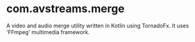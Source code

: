 # com.avstreams.merge
A video and audio merge utility written in Kotlin using TornadoFx. It uses 'FFmpeg' multimedia framework.
